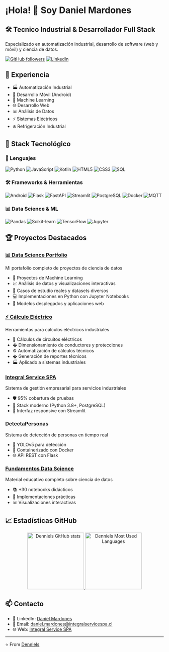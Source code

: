 # ¡Hola! 👋 Soy Daniel Mardones

## 🛠️ Tecnico Industrial & Desarrollador Full Stack
Especializado en automatización industrial, desarrollo de software (web y móvil) y ciencia de datos.

[![GitHub followers](https://img.shields.io/github/followers/Denniels?label=Follow&style=social)](https://github.com/Denniels)
[![LinkedIn](https://img.shields.io/badge/-LinkedIn-0077B5?style=flat&logo=LinkedIn&logoColor=white)](https://www.linkedin.com/in/daniel-andres-mardones-sanhueza-27b73777)

## 💼 Experiencia
- 🏭 Automatización Industrial
- 📱 Desarrollo Móvil (Android)
- 🤖 Machine Learning
- 🌐 Desarrollo Web
- 📊 Análisis de Datos
- ⚡ Sistemas Eléctricos
- ❄️ Refrigeración Industrial

## 🚀 Stack Tecnológico

### 🔧 Lenguajes
![Python](https://img.shields.io/badge/-Python-3776AB?style=flat&logo=Python&logoColor=white)
![JavaScript](https://img.shields.io/badge/-JavaScript-F7DF1E?style=flat&logo=JavaScript&logoColor=black)
![Kotlin](https://img.shields.io/badge/-Kotlin-7F52FF?style=flat&logo=Kotlin&logoColor=white)
![HTML5](https://img.shields.io/badge/-HTML5-E34F26?style=flat&logo=HTML5&logoColor=white)
![CSS3](https://img.shields.io/badge/-CSS3-1572B6?style=flat&logo=CSS3&logoColor=white)
![SQL](https://img.shields.io/badge/-SQL-4479A1?style=flat&logo=MySQL&logoColor=white)

### 🛠️ Frameworks & Herramientas
![Android](https://img.shields.io/badge/-Android-3DDC84?style=flat&logo=Android&logoColor=white)
![Flask](https://img.shields.io/badge/-Flask-000000?style=flat&logo=Flask&logoColor=white)
![FastAPI](https://img.shields.io/badge/-FastAPI-009688?style=flat&logo=FastAPI&logoColor=white)
![Streamlit](https://img.shields.io/badge/-Streamlit-FF4B4B?style=flat&logo=Streamlit&logoColor=white)
![PostgreSQL](https://img.shields.io/badge/-PostgreSQL-336791?style=flat&logo=PostgreSQL&logoColor=white)
![Docker](https://img.shields.io/badge/-Docker-2496ED?style=flat&logo=Docker&logoColor=white)
![MQTT](https://img.shields.io/badge/-MQTT-660066?style=flat&logo=MQTT&logoColor=white)

### 📊 Data Science & ML
![Pandas](https://img.shields.io/badge/-Pandas-150458?style=flat&logo=Pandas&logoColor=white)
![Scikit-learn](https://img.shields.io/badge/-Scikit--learn-F7931E?style=flat&logo=scikit-learn&logoColor=white)
![TensorFlow](https://img.shields.io/badge/-TensorFlow-FF6F00?style=flat&logo=TensorFlow&logoColor=white)
![Jupyter](https://img.shields.io/badge/-Jupyter-F37626?style=flat&logo=Jupyter&logoColor=white)

## 🏆 Proyectos Destacados

### [📊 Data Science Portfolio](https://github.com/Denniels/ds_portfolio)
Mi portafolio completo de proyectos de ciencia de datos
- 🧠 Proyectos de Machine Learning
- 📈 Análisis de datos y visualizaciones interactivas
- 🔬 Casos de estudio reales y datasets diversos
- 💻 Implementaciones en Python con Jupyter Notebooks
- 🚀 Modelos desplegados y aplicaciones web

### [⚡ Cálculo Eléctrico](https://github.com/Denniels/calculo_electrico)
Herramientas para cálculos eléctricos industriales
- 🔌 Cálculos de circuitos eléctricos
- � Dimensionamiento de conductores y protecciones
- ⚙️ Automatización de cálculos técnicos
- � Generación de reportes técnicos
- 🏭 Aplicado a sistemas industriales

### [Integral Service SPA](https://github.com/Denniels/industrial_services_app)
Sistema de gestión empresarial para servicios industriales
- 🛡️ 95% cobertura de pruebas
- 🚀 Stack moderno (Python 3.8+, PostgreSQL)
- 📱 Interfaz responsive con Streamlit

### [DetectaPersonas](https://github.com/Denniels/detecta_personas)
Sistema de detección de personas en tiempo real
- 🤖 YOLOv5 para detección
- 🐳 Containerizado con Docker
- 🌐 API REST con Flask

### [Fundamentos Data Science](https://github.com/Denniels/Fundamentos-data-sciens)
Material educativo completo sobre ciencia de datos
- 📚 +30 notebooks didácticos
- 🧮 Implementaciones prácticas
- 📊 Visualizaciones interactivas

## 📈 Estadísticas GitHub

<div align="center">
  <a href="https://github.com/Denniels">
    <img height="180em" src="https://github-readme-stats-git-masterrstaa-rickstaa.vercel.app/api?username=Denniels&show_icons=true&theme=dracula&include_all_commits=true&count_private=true" alt="Denniels GitHub stats"/>
    <img height="180em" src="https://github-readme-stats-git-masterrstaa-rickstaa.vercel.app/api/top-langs/?username=Denniels&layout=compact&langs_count=7&theme=dracula" alt="Denniels Most Used Languages"/>
  </a>
</div>

## 📫 Contacto

- 💼 LinkedIn: [Daniel Mardones](https://www.linkedin.com/in/daniel-andres-mardones-sanhueza-27b73777)
- 📧 Email: daniel.mardones@integralservicespa.cl
- 🌐 Web: [Integral Service SPA](https://integralservicespa.cl)

---
⭐️ From [Denniels](https://github.com/Denniels)
